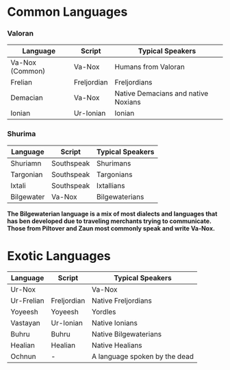 # Common Languages
### Valoran
|Language|Script|Typical Speakers|
|---|---|---|
|Va-Nox (Common) |Va-Nox|Humans from Valoran|
|Frelian|Freljordian|Freljordians|
|Demacian|Va-Nox|Native Demacians and native Noxians|
|Ionian|Ur-Ionian|Ionian|

### Shurima
|Language|Script|Typical Speakers|
|---|---|---|
|Shuriamn|Southspeak|Shurimans|
|Targonian|Southspeak|Targonians|
|Ixtali|Southspeak|Ixtallians|
|Bilgewater|Va-Nox|Bilgewaterians|

**The Bilgewaterian language is a mix of most dialects and languages that has ben developed due to traveling merchants trying to communicate. 
Those from Piltover and Zaun most commonly speak and write Va-Nox.** 


# Exotic Languages
|Language|Script|Typical Speakers|
|---|---|---|
|Ur-Nox||Va-Nox|Native Noxians|
|Ur-Frelian|Freljordian|Native Freljordians|
|Yoyeesh|Yoyeesh|Yordles|
|Vastayan|Ur-Ionian|Native Ionians|
|Buhru|Buhru|Native Bilgewaterians|
|Healian|Healian|Native Healians|
|Ochnun|-|A language spoken by the dead|
